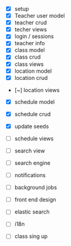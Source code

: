 - [x] setup
- [x] Teacher user model
- [x] teacher crud
- [x] techer views
- [x] login / sessions
- [x] teacher info
- [x] class model
- [x] class crud
- [x] class views
- [x] location model
- [x] location crud
- [~] location views
- [x] schedule model
- [x] schedule crud
- [x] update seeds
- [ ] schedule views
- [ ] search view
- [ ] search engine 
- [ ] notifications
- [ ] background jobs
- [ ] front end design
  
- [ ] elastic search
- [ ] i18n
- [ ] class sing up